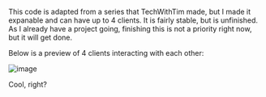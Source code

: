 This code is adapted from a series that TechWithTim made, but I made it expanable and can have up to 4 clients. It is fairly stable, but is unfinished. As I already have a project going, finishing this is not a priority right now, but it will get done.

Below is a preview of 4 clients interacting with each other:

![image](https://github.com/Stormwrecker/pygame-multiplayer-framework/assets/109243857/7012bd86-a9ec-4dea-b0f3-59537c88fff3)


Cool, right?
